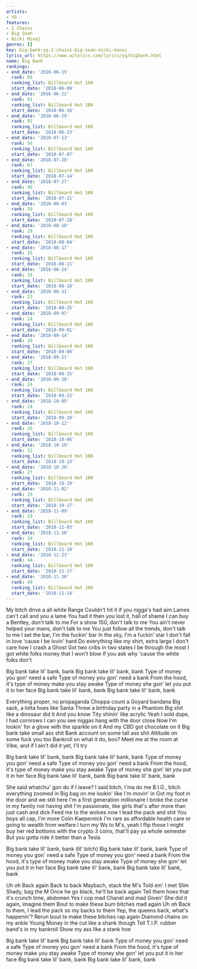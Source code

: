 ```yaml
---
artists:
- YG
features:
- 2 Chainz
- Big Sean
- Nicki Minaj
genres: []
key: big-bank-yg-2-chainz-big-sean-nicki-minaj
lyrics_url: https://www.azlyrics.com/lyrics/yg/bigbank.html
name: Big Bank
rankings:
- end_date: '2018-06-15'
  rank: 66
  ranking_list: Billboard Hot 100
  start_date: '2018-06-09'
- end_date: '2018-06-22'
  rank: 91
  ranking_list: Billboard Hot 100
  start_date: '2018-06-16'
- end_date: '2018-06-29'
  rank: 97
  ranking_list: Billboard Hot 100
  start_date: '2018-06-23'
- end_date: '2018-07-13'
  rank: 56
  ranking_list: Billboard Hot 100
  start_date: '2018-07-07'
- end_date: '2018-07-20'
  rank: 67
  ranking_list: Billboard Hot 100
  start_date: '2018-07-14'
- end_date: '2018-07-27'
  rank: 46
  ranking_list: Billboard Hot 100
  start_date: '2018-07-21'
- end_date: '2018-08-03'
  rank: 39
  ranking_list: Billboard Hot 100
  start_date: '2018-07-28'
- end_date: '2018-08-10'
  rank: 28
  ranking_list: Billboard Hot 100
  start_date: '2018-08-04'
- end_date: '2018-08-17'
  rank: 25
  ranking_list: Billboard Hot 100
  start_date: '2018-08-11'
- end_date: '2018-08-24'
  rank: 16
  ranking_list: Billboard Hot 100
  start_date: '2018-08-18'
- end_date: '2018-08-31'
  rank: 23
  ranking_list: Billboard Hot 100
  start_date: '2018-08-25'
- end_date: '2018-09-07'
  rank: 24
  ranking_list: Billboard Hot 100
  start_date: '2018-09-01'
- end_date: '2018-09-14'
  rank: 20
  ranking_list: Billboard Hot 100
  start_date: '2018-09-08'
- end_date: '2018-09-21'
  rank: 27
  ranking_list: Billboard Hot 100
  start_date: '2018-09-15'
- end_date: '2018-09-28'
  rank: 24
  ranking_list: Billboard Hot 100
  start_date: '2018-09-22'
- end_date: '2018-10-05'
  rank: 24
  ranking_list: Billboard Hot 100
  start_date: '2018-09-29'
- end_date: '2018-10-12'
  rank: 26
  ranking_list: Billboard Hot 100
  start_date: '2018-10-06'
- end_date: '2018-10-19'
  rank: 32
  ranking_list: Billboard Hot 100
  start_date: '2018-10-13'
- end_date: '2018-10-26'
  rank: 27
  ranking_list: Billboard Hot 100
  start_date: '2018-10-20'
- end_date: '2018-11-02'
  rank: 29
  ranking_list: Billboard Hot 100
  start_date: '2018-10-27'
- end_date: '2018-11-09'
  rank: 29
  ranking_list: Billboard Hot 100
  start_date: '2018-11-03'
- end_date: '2018-11-16'
  rank: 34
  ranking_list: Billboard Hot 100
  start_date: '2018-11-10'
- end_date: '2018-11-23'
  rank: 44
  ranking_list: Billboard Hot 100
  start_date: '2018-11-17'
- end_date: '2018-11-30'
  rank: 49
  ranking_list: Billboard Hot 100
  start_date: '2018-11-24'
---
```



My bitch drive a all white Range
Couldn't hit it if you nigga's had aim
Lames can't call and you a lame
You had it then you lost it, hall of shame
I can buy a Bentley, don't talk to me
For a show 150, don't talk to me
You ain't never helped your mans, don't talk to me
You just follow all the trends, don't talk to me
I set the bar, I'm the fuckin' bar
In the sky, I'm a fuckin' star
I don't fall in love 'cause I be lovin' hard
Do everything like my shirt, extra large
I don't care how I crash a Ghost
Got two cribs in two states I be through the most
I got white folks money that I won't blow
If you ask why 'cause the white folks don't

Big bank take lil' bank, bank
Big bank take lil' bank, bank
Type of money you gon' need a safe
Type of money you gon' need a bank
From the hood, it's type of money make you stay awake
Type of money she gon' let you put it in her face
Big bank take lil' bank, bank
Big bank take lil' bank, bank


Everything proper, no propaganda
Choppa count a Goyard bandana
Big sack, a lotta hoes like Santa
Threw a birthday party in a Phantom
Big shit like a dinosaur did it
And you know Tity shinin' like acrylic
Yeah I sold dope, I had cornrows
I can you see niggas hang with the door close
Now I'm lookin' for a glove with the sparkle on it
And my CBD got chocolate on it
Big bank take small ass shit
Bank account on some tall ass shit
Attitude on some fuck you too
Bankroll on what it do, boo?
Meet me at the room at Vibe, and if I ain't did it yet, I'll try


Big bank take lil' bank, bank
Big bank take lil' bank, bank
Type of money you gon' need a safe
Type of money you gon' need a bank
From the hood, it's type of money make you stay awake
Type of money she gon' let you put it in her face
Big bank take lil' bank, bank
Big bank take lil' bank, bank


She said whatchu' gon do if I leave?
I said bitch, I'ma do me
B.I.G., bitch everything zoomed in
Big bag on me lookin' like I'm movin' in
Got my foot in the door and we still here
I'm a first generation millionaire
I broke the curse in my family not having shit
I'm passionate, like girls that's after more than just cash and dick
Feed me to the wolves now I lead the pack and shit
You boys all cap, I'm more Colin Kaepernick
I'm rare as affordable health care or going to wealth from welfare
I turn my Ws to M's, yeah I flip those
I might buy her red bottoms with the crypto
3 coins, that'll pay ya whole semester
But you gotta ride it better than a Tesla


Big bank take lil' bank, bank (lil' bitch)
Big bank take lil' bank, bank
Type of money you gon' need a safe
Type of money you gon' need a bank
From the hood, it's type of money make you stay awake
Type of money she gon' let you put it in her face
Big bank take lil' bank, bank
Big bank take lil' bank, bank


Uh oh
Back again
Back to back Maybach, stack the M's
Told em' I met Slim Shady, bag the M
Once he go black, he'll be back again
Tell them hoes that it's crunch time, abdomen
Yes I cop mad Chanel and mad Given'
She did it again, imagine them
Bout to make these bum bitches mad again
Uh oh
Back to them, I lead the pack so my backs to them
Yep, the queens back, what's happenin'?
Rerun bout to make these bitches rap again
Diamond chains on my ankle
Young Money in the cut like a shank though
Tell T.I.P. rubber band's in my bankroll
Show my ass like a stank hoe


Big bank take lil' bank
Big bank take lil' bank
Type of money you gon' need a safe
Type of money you gon' need a bank
From the hood, it's type of money make you stay awake
Type of money she gon' let you put it in her face
Big bank take lil' bank, bank
Big bank take lil' bank, bank



